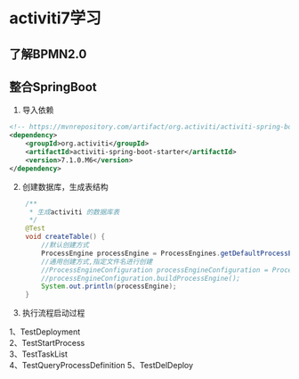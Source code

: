 # activiti7学习

## 了解BPMN2.0 
## 整合SpringBoot
1. 导入依赖
```xml
<!-- https://mvnrepository.com/artifact/org.activiti/activiti-spring-boot-starter -->
<dependency>
    <groupId>org.activiti</groupId>
    <artifactId>activiti-spring-boot-starter</artifactId>
    <version>7.1.0.M6</version>
</dependency>

```
2. 创建数据库，生成表结构
```java
    /**
     * 生成activiti 的数据库表
     */
    @Test
    void createTable() {
        //默认创建方式
        ProcessEngine processEngine = ProcessEngines.getDefaultProcessEngine();
        //通用创建方式,指定文件名进行创建
        //ProcessEngineConfiguration processEngineConfiguration = ProcessEngineConfiguration.createProcessEngineConfigurationFromResource("activiti.cfg.xml","processEngineConfiguration");
        //processEngineConfiguration.buildProcessEngine();
        System.out.println(processEngine);
    }
```
3. 执行流程启动过程

1、TestDeployment  
2、TestStartProcess  
3、TestTaskList  
4、TestQueryProcessDefinition
5、TestDelDeploy